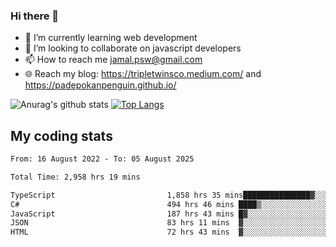 ### Hi there 👋

<!--
**padepokanpenguin/padepokanpenguin** is a ✨ _special_ ✨ repository because its `README.md` (this file) appears on your GitHub profile.
-->

- 🌱 I’m currently learning  web development
- 👯 I’m looking to collaborate on javascript developers
- 📫 How to reach me jamal.psw@gmail.com
- 🌐 Reach my blog:
   https://tripletwinsco.medium.com/ and
   https://padepokanpenguin.github.io/

![Anurag's github stats](https://github-readme-stats.vercel.app/api?username=padepokanpenguin&count_private=true&disable_animations=false&show_icons=true&theme=default)
[![Top Langs](https://github-readme-stats.vercel.app/api/top-langs/?username=padepokanpenguin&theme=default&layout=compact)](https://github.com/padepokanpenguin)

## My coding stats

<!--START_SECTION:waka-->

```txt
From: 16 August 2022 - To: 05 August 2025

Total Time: 2,958 hrs 19 mins

TypeScript                         1,858 hrs 35 mins███████████████▓░░░░░░░░░   62.83 %
C#                                 494 hrs 46 mins ████▒░░░░░░░░░░░░░░░░░░░░   16.72 %
JavaScript                         187 hrs 43 mins █▓░░░░░░░░░░░░░░░░░░░░░░░   06.35 %
JSON                               83 hrs 11 mins  ▓░░░░░░░░░░░░░░░░░░░░░░░░   02.81 %
HTML                               72 hrs 43 mins  ▓░░░░░░░░░░░░░░░░░░░░░░░░   02.46 %
```

<!--END_SECTION:waka-->



